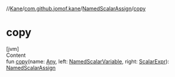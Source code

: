 //[Kane](../../index.md)/[com.github.jomof.kane](../index.md)/[NamedScalarAssign](index.md)/[copy](copy.md)



# copy  
[jvm]  
Content  
fun [copy](copy.md)(name: [Any](https://kotlinlang.org/api/latest/jvm/stdlib/kotlin/-any/index.html), left: [NamedScalarVariable](../-named-scalar-variable/index.md), right: [ScalarExpr](../-scalar-expr/index.md)): [NamedScalarAssign](index.md)  



